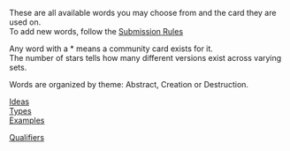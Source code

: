 These are all available words you may choose from and the card they are used on.  
To add new words, follow the [Submission Rules]()

Any word with a * means a community card exists for it.  
The number of stars tells how many different versions exist across varying sets.  

Words are organized by theme: Abstract, Creation or Destruction.
  
  [Ideas](https://github.com/Az-Neter/The-Game-of-Forms/blob/main/Lists/Ideas.md)  
  [Types](https://github.com/Az-Neter/The-Game-of-Forms/blob/main/Lists/Types.md)  
  [Examples](https://github.com/Az-Neter/The-Game-of-Forms/blob/main/Lists/Examples.md)   
  
  [Qualifiers](https://github.com/Az-Neter/The-Game-of-Forms/blob/main/Lists/Qualifiers.md)
